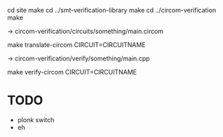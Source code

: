 cd site
make
cd ../smt-verification-library
make
cd ../circom-verification
make

-> circom-verification/circuits/something/main.circom

make translate-circom CIRCUIT=CIRCUITNAME

-> circom-verification/verify/something/main.cpp

make verify-circom CIRCUIT=CIRCUITNAME

# TODO
- plonk switch
- eh
